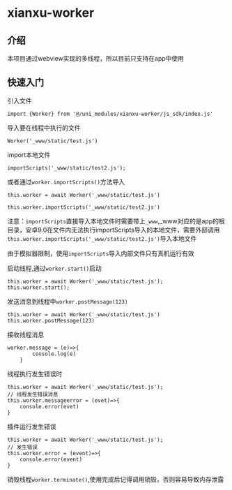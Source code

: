 # xianxu-worker

## 介绍
本项目通过webview实现的多线程，所以目前只支持在app中使用

## 快速入门

引入文件
```
import {Worker} from '@/uni_modules/xianxu-worker/js_sdk/index.js'
```

导入要在线程中执行的文件
```
Worker('_www/static/test.js')
```

import本地文件
```
importScripts('_www/static/test2.js');
```

或者通过```worker.importScripts()```方法导入
```
this.worker = await Worker('_www/static/test.js')

this.worker.importScripts('_www/static/test2.js')

```

注意：```importScripts```直接导入本地文件时需要带上```_www```,_www对应的是app的根目录，安卓9.0在文件内无法执行importScripts导入的本地文件，需要外部调用```this.worker.importScripts('_www/static/test2.js')```导入本地文件

由于模拟器限制，使用```importScripts```导入内部文件只有真机运行有效

启动线程,通过```worker.start()```启动
```
this.worker = await Worker('_www/static/test.js');
this.worker.start();
```

发送消息到线程中```worker.postMessage(123)```

```
this.worker = await Worker('_www/static/test.js')
this.worker.postMessage(123)
```

接收线程消息
```
worker.message = (e)=>{
		console.log(e)
	}
```


线程执行发生错误时

```
this.worker = await Worker('_www/static/test.js');
// 线程发生错误消息
this.worker.messageerror = (evet)=>{
	console.error(evet)
}
```

插件运行发生错误
```
this.worker = await Worker('_www/static/test.js');
// 发生错误
this.worker.error = (event)=>{
	console.error(event)
}

```

销毁线程```worker.terminate()```,使用完成后记得调用销毁，否则容易导致内存泄露
